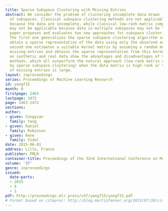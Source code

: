 ```yaml
---
title: Sparse Subspace Clustering with Missing Entries
abstract: We consider the problem of clustering incomplete data drawn from a union
  of subspaces. Classical subspace clustering methods are not applicable to this problem
  because the data are incomplete, while classical low-rank matrix completion methods
  may not be applicable because data in multiple subspaces may not be low rank. This
  paper proposes and evaluates two new approaches for subspace clustering and completion.
  The first one generalizes the sparse subspace clustering algorithm so that it can
  obtain a sparse representation of the data using only the observed entries. The
  second one estimates a suitable kernel matrix by assuming a random model for the
  missing entries and obtains the sparse representation from this kernel. Experiments
  on synthetic and real data show the advantages and disadvantages of the proposed
  methods, which all outperform the natural approach (low-rank matrix completion followed
  by sparse subspace clustering) when the data matrix is high-rank or the percentage
  of missing entries is large.
layout: inproceedings
series: Proceedings of Machine Learning Research
id: yangf15
month: 0
firstpage: 2463
lastpage: 2472
page: 2463-2472
sections: 
author:
- given: Congyuan
  family: Yang
- given: Daniel
  family: Robinson
- given: Rene
  family: Vidal
date: 2015-06-01
address: Lille, France
publisher: PMLR
container-title: Proceedings of the 32nd International Conference on Machine Learning
volume: '37'
genre: inproceedings
issued:
  date-parts:
  - 2015
  - 6
  - 1
pdf: http://proceedings.mlr.press/v37/yangf15/yangf15.pdf
# Format based on citeproc: http://blog.martinfenner.org/2013/07/30/citeproc-yaml-for-bibliographies/
---
```

